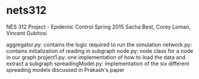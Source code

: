 # nets312
NES 312 Project - Epidemic Control
Spring 2015
Sacha Best, Corey Loman, Vincent Gubitosi

aggregator.py: contains the logic required to run the simulation
network.py: contains initialization of reading in subgraph
node.py: node class for a node in our graph
project1.py: one implementation of how to load the data and extract a subgraph
spreadingModel.py: implementation of the six different spreading models discussed in Prakash's paper
